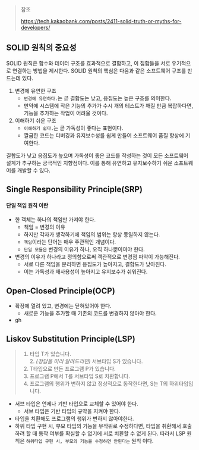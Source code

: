 > 참조
> 
> https://tech.kakaobank.com/posts/2411-solid-truth-or-myths-for-developers/

## SOLID 원칙의 중요성 

SOLID 원칙은 함수와 데이터 구조를 효과적으로 결합하고, 이 집합들을 서로 유기적으로 연결하는 방법을 제시한다. SOLID 원칙의 핵심은 다음과 같은 소프트웨어 구조를 만드는데 있다.

1. 변경에 유연한 구조
	- `변경에 유연하다.`는 곧 결합도는 낮고, 응집도는 높은 구조를 의미한다.
	- 만약에 시스템에 작은 기능의 추가가 수시 개의 테스트가 깨질 만큼 복잡하다면, 기능을 추가하는 작업이 어려울 것이다.
2. 이해하기 쉬운 구조
	- `이해하기 쉽다.`는 곧 가독성이 좋다는 표현이다.
	- 깔금한 코드는 디버깅과 유지보수성를 쉽게 만들어 소프트웨어 품질 향상에 기여한다.

결합도가 낮고 응집도가 높으며 가독성이 좋은 코드를 작성하는 것이 모든 소프트웨어 설계가 추구하는 궁극적인 지향점이다. 이를 통해 유연하고 유지보수하기 쉬운 소프트웨어를 개발할 수 있다.
## Single Responsibility Principle(SRP)

#### 단일 책임 원칙 이란

- 한 객체는 하나의 책임만 가져야 한다.
	- 책임 = 변경의 이유
	- 하지만 각자가 생각하기에 책임의 범위는 항상 동일하지 않는다.
	- `책임`이라는 단어는 매우 주관적인 개념이다.
	- `단일 모듈은` 변경의 이유가 하나, 오직 하나뿐이여야 한다.
- 변경의 이유가 하나라고 정의함으로써 객관적으로 변경점 파악이 가능해진다.
	- 서로 다른 책임을 분리하면 응집도가 높아지고, 결합도가 낮아진다.
	- 이는 가독성과 재사용성이 높아지고 유지보수가 쉬워진다.

## Open-Closed Principle(OCP)

- 확장에 열려 있고, 변경에는 닫혀있어야 한다.
	- 새로운 기능을 추가할 때 기존의 코드를 변경하지 않아야 한다.
- gh

## Liskov Substitution Principle(LSP)

> 1. 타입 T가 있습니다.  
> 2. _(정답을 미리 알려드리면)_ 서브타입 S가 있습니다.  
> 2. T타입으로 만든 프로그램 P가 있습니다.  
> 3. 프로그램 P에서 T를 서브타입 S로 치환합니다.  
> 4. 프로그램의 행위가 변하지 않고 정상적으로 동작한다면, S는 T의 하위타입입니다.

- 서브 타입은 언제나 기반 타입으로 교체할 수 있어야 한다.
	- 서브 타입은 기반 타입의 규약을 지켜야 한다.
- 타입을  치환해도 프로그램의 행위가 변하지 않아야한다.
- 하위 타입 구현 시, 부모 타입의 기능을 무작위로 수정하다면, 타입을 취환해서 호출하려 할 때 동작 여부를 확실할 수 없기에 서로 치환할 수 없게 된다. 따라서 LSP 원칙은 `하위타입 구현 시, 부모의 기능을 수정하면 안된다는` 원칙 이다.
